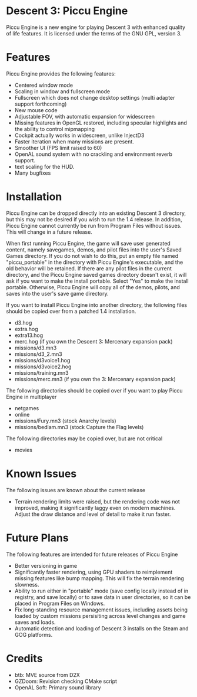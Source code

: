 # Descent 3: Piccu Engine
Piccu Engine is a new engine for playing Descent 3 with enhanced quality of life features. It is licensed under the terms of the GNU GPL, version 3. 

# Features
Piccu Engine provides the following features:
- Centered window mode
- Scaling in window and fullscreen mode
- Fullscreen which does not change desktop settings (multi adapter support forthcoming)
- New mouse code
- Adjustable FOV, with automatic expansion for widescreen
- Missing features in OpenGL restored, including specular highlights and the ability to control mipmapping
- Cockpit actually works in widescreen, unlike InjectD3
- Faster iteration when many missions are present.
- Smoother UI (FPS limit raised to 60)
- OpenAL sound system with no crackling and environment reverb support.
- text scaling for the HUD. 
- Many bugfixes

# Installation
Piccu Engine can be dropped directly into an existing Descent 3 directory, but this may not be desired if you wish to run the 1.4 release.
In addition, Piccu Engine cannot currently be run from Program Files without issues. This will change in a future release.

When first running Piccu Engine, the game will save user generated content, namely savegames, demos, and pilot files into the user's Saved Games directory.
If you do not wish to do this, put an empty file named "piccu_portable" in the directory with Piccu Engine's executable, and the old behavior will be retained.
If there are any pilot files in the current directory, and the Piccu Engine saved games directory doesn't exist, it will ask if you want to make the install portable. 
Select "Yes" to make the install portable. Otherwise, Piccu Engine will copy all of the demos, pilots, and saves into the user's save game directory. 

If you want to install Piccu Engine into another directory, the following files should be copied over from a patched 1.4 installation.
- d3.hog
- extra.hog
- extra13.hog
- merc.hog (if you own the Descent 3: Mercenary expansion pack)
- missions/d3.mn3
- missions/d3_2.mn3
- missions/d3voice1.hog
- missions/d3voice2.hog
- missions/training.mn3
- missions/merc.mn3 (if you own the 3: Mercenary expansion pack)

The following directories should be copied over if you want to play Piccu Engine in multiplayer
- netgames
- online
- missions/Fury.mn3 (stock Anarchy levels)
- missions/bedlam.mn3 (stock Capture the Flag levels)

The following directories may be copied over, but are not critical
- movies

# Known Issues
The following issues are known about the current release
- Terrain rendering limits were raised, but the rendering code was not improved, making it significantly laggy even on modern machines. Adjust the draw distance and level of detail to make it run faster.

# Future Plans
The following features are intended for future releases of Piccu Engine
- Better versioning in game
- Significantly faster rendering, using GPU shaders to reimplement missing features like bump mapping. This will fix the terrain rendering slowness. 
- Ability to run either in "portable" mode (save config locally instead of in registry, and save locally) or to save data in user directories, so it can be placed in Program Files on Windows.
- Fix long-standing resource management issues, including assets being loaded by custom missions persisiting across level changes and game saves and loads.
- Automatic detection and loading of Descent 3 installs on the Steam and GOG platforms.

# Credits
- btb: MVE source from D2X
- GZDoom: Revision checking CMake script
- OpenAL Soft: Primary sound library

